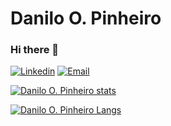 # Danilo O. Pinheiro
### Hi there 👋

[![Linkedin](https://img.shields.io/badge/-LinkedIn-blue?style=flat&logo=Linkedin&logoColor=white)](https://www.linkedin.com/in/danilo-o-pinheiro-8127ab176/)
[![Email](https://img.shields.io/badge/-Outlook-blue?style=flat&logo=Mail&logoColor=white)](mailto:1381521@ises.com.br)

[![Danilo O. Pinheiro stats](https://github-readme-stats.vercel.app/api?username=DaniloOP1381521&show_icons=true&theme=radical)](https://github.com/DaniloOP1381521)

[![Danilo O. Pinheiro Langs](https://github-readme-stats.vercel.app/api/top-langs/?username=anuraghazra&layout=compact&theme=radical)](https://github.com/DaniloOP1381521)

<!--
<hr>
<p align="center"> 
  <img align="center" src="https://github-readme-stats.vercel.app/api?username=DaniloOP1381521&show_icons=true&layout=chartreuse-dark" />

  <img align="center" src="https://github-readme-stats.vercel.app/api/top-langs/?username=DaniloOP1381521&show_icons=true&layout=chartreuse-dark" />
</p>
-->

<!--
**DaniloOP1381521/DaniloOP1381521** is a ✨ _special_ ✨ repository because its `README.md` (this file) appears on your GitHub profile.

Here are some ideas to get you started:

- 🔭 I’m currently working on ...
- 🌱 I’m currently learning ...
- 👯 I’m looking to collaborate on ...
- 🤔 I’m looking for help with ...
- 💬 Ask me about ...
- 📫 How to reach me: ...
- 😄 Pronouns: ...
- ⚡ Fun fact: ...
-->
